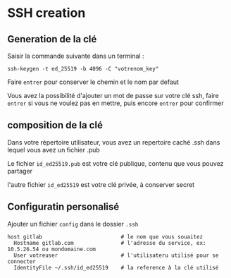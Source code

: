 # SSH creation

## Generation de la clé

Saisir la commande suivante dans un terminal :

```
ssh-keygen -t ed_25519 -b 4096 -C "votrenom_key"
```

Faire `entrer` pour conserver le chemin et le nom par defaut

Vous avez la possibilité d'ajouter un mot de passe sur votre clé ssh, faire `entrer` si vous ne voulez pas en mettre, puis encore `entrer` pour confirmer

## composition de la clé

Dans votre répertoire utilisateur, vous avez un repertoire caché .ssh dans lequel vous avez un fichier .pub

Le fichier `id_ed25519.pub` est votre clé publique, contenu que vous pouvez partager

l'autre fichier `id_ed25519` est votre clé privée, à conserver secret

## Configuratin personalisé

Ajouter un fichier `config` dans le dossier `.ssh`

```
host gitlab                         # le nom que vous souaitez
  Hostname gitlab.com               # l'adresse du service, ex: 10.5.26.54 ou mondomaine.com
  User votreuser                    # l'utilisateru utilisé pour se connecter
  IdentityFile ~/.ssh/id_ed25519    # la reference à la clé utilisé
```